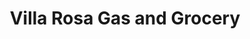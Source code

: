 ---
title: "Villa Rosa Gas and Grocery"
url: /benson/villa-rosa-gas-and-grocery/
shop: convenience
---
